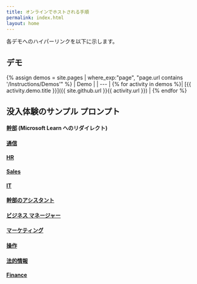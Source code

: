 ```yaml
---
title: オンラインでホストされる手順
permalink: index.html
layout: home
---
```


各デモへのハイパーリンクを以下に示します。

## デモ

{% assign demos = site.pages | where_exp:"page", "page.url contains '/Instructions/Demos'" %}
| Demo |
| --- |
{% for activity in demos %}| [{{ activity.demo.title }}]({{ site.github.url }}{{ activity.url }}) |
{% endfor %}

## 没入体験のサンプル プロンプト

#### [幹部](https://learn.microsoft.com/en-us/training/modules/envision-new-ideas-with-microsoft-365-copilot/) (Microsoft Learn へのリダイレクト)

#### [通信](https://microsoftlearning.github.io/MS-4021-Copilot-Immersion-Experience/Instructions/Prompts/Communications-Prompts.html)

#### [HR](https://microsoftlearning.github.io/MS-4021-Copilot-Immersion-Experience/Instructions/Prompts/HR-Prompts.html)

#### [Sales](https://microsoftlearning.github.io/MS-4021-Copilot-Immersion-Experience/Instructions/Prompts/Sales-Prompts.html)

#### [IT](https://microsoftlearning.github.io/MS-4021-Copilot-Immersion-Experience/Instructions/Prompts/IT-Prompts.html)

#### [幹部のアシスタント](https://microsoftlearning.github.io/MS-4021-Copilot-Immersion-Experience/Instructions/Prompts/EA-Prompts.html)

#### [ビジネス マネージャー](https://microsoftlearning.github.io/MS-4021-Copilot-Immersion-Experience/Instructions/Prompts/Business-Manager-Prompts.html)

#### [マーケティング](https://microsoftlearning.github.io/MS-4021-Copilot-Immersion-Experience/Instructions/Prompts/Marketing-Prompts.html)

#### [操作](https://microsoftlearning.github.io/MS-4021-Copilot-Immersion-Experience/Instructions/Prompts/Operations-Prompts.html)

#### [法的情報](https://microsoftlearning.github.io/MS-4021-Copilot-Immersion-Experience/Instructions/Prompts/Legal-Prompts.html)

#### [Finance](https://microsoftlearning.github.io/MS-4021-Copilot-Immersion-Experience/Instructions/Prompts/Finance-Prompts.html)
